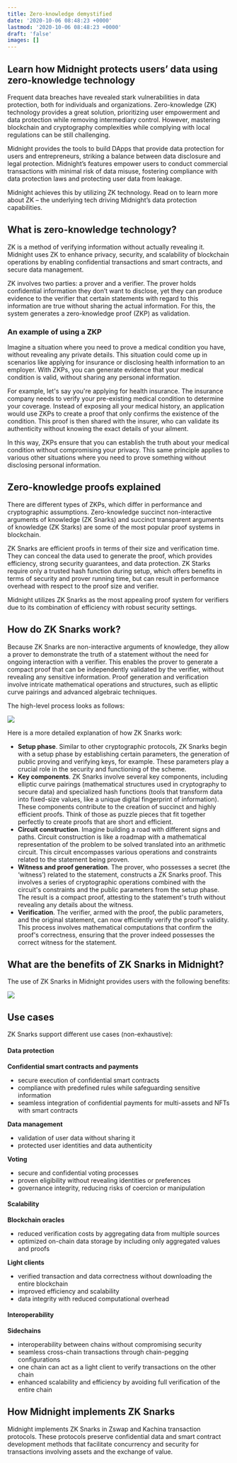 ```yaml
---
title: Zero-knowledge demystified
date: '2020-10-06 08:48:23 +0000'
lastmod: '2020-10-06 08:48:23 +0000'
draft: 'false'
images: []
---
```


## Learn how Midnight protects users’ data using zero-knowledge technology

Frequent data breaches have revealed stark vulnerabilities in data protection, both for individuals and organizations. Zero-knowledge (ZK) technology provides a great solution, prioritizing user empowerment and data protection while removing intermediary control. However, mastering blockchain and cryptography complexities while complying with local regulations can be still challenging.

Midnight provides the tools to build DApps that provide data protection for users and entrepreneurs, striking a balance between data disclosure and legal protection. Midnight’s features empower users to conduct commercial transactions with minimal risk of data misuse, fostering compliance with data protection laws and protecting user data from leakage.

Midnight achieves this by utilizing ZK technology. Read on to learn more about ZK – the underlying tech driving Midnight’s data protection capabilities.

## What is zero-knowledge technology?

ZK is a method of verifying information without actually revealing it. Midnight uses ZK to enhance privacy, security, and scalability of blockchain operations by enabling confidential transactions and smart contracts, and secure data management.

ZK involves two parties: a prover and a verifier. The prover holds confidential information they don’t want to disclose, yet they can produce evidence to the verifier that certain statements with regard to this information are true without sharing the actual information. For this, the system generates a zero-knowledge proof (ZKP) as validation.

### An example of using a ZKP

Imagine a situation where you need to prove a medical condition you have, without revealing any private details. This situation could come up in scenarios like applying for insurance or disclosing health information to an employer. With ZKPs, you can generate evidence that your medical condition is valid, without sharing any personal information.

For example, let's say you're applying for health insurance. The insurance company needs to verify your pre-existing medical condition to determine your coverage. Instead of exposing all your medical history, an application would use ZKPs to create a proof that only confirms the existence of the condition. This proof is then shared with the insurer, who can validate its authenticity without knowing the exact details of your ailment.

In this way, ZKPs ensure that you can establish the truth about your medical condition without compromising your privacy. This same principle applies to various other situations where you need to prove something without disclosing personal information.

## Zero-knowledge proofs explained

There are different types of ZKPs, which differ in performance and cryptographic assumptions. Zero-knowledge succinct non-interactive arguments of knowledge (ZK Snarks) and succinct transparent arguments of knowledge (ZK Starks) are some of the most popular proof systems in blockchain.

ZK Snarks are efficient proofs in terms of their size and verification time. They can conceal the data used to generate the proof, which provides efficiency, strong security guarantees, and data protection. ZK Starks require only a trusted hash function during setup, which offers benefits in terms of security and prover running time, but can result in performance overhead with respect to the proof size and verifier.

Midnight utilizes ZK Snarks as the most appealing proof system for verifiers due to its combination of efficiency with robust security settings.

## How do ZK Snarks work?

Because ZK Snarks are non-interactive arguments of knowledge, they allow a prover to demonstrate the truth of a statement without the need for ongoing interaction with a verifier. This enables the prover to generate a compact proof that can be independently validated by the verifier, without revealing any sensitive information. Proof generation and verification involve intricate mathematical operations and structures, such as elliptic curve pairings and advanced algebraic techniques.

The high-level process looks as follows:

<image src="https://cdn.sanity.io/images/330xhmya/production/403fc22c1ca16fc018a0509fb0b35025cd486dcb-1920x1080.jpg?w=3840"></image><br>

Here is a more detailed explanation of how ZK Snarks work:

- **Setup phase**. Similar to other cryptographic protocols, ZK Snarks begin with a setup phase by establishing certain parameters, the generation of public proving and verifying keys, for example. These parameters play a crucial role in the security and functioning of the scheme.
- **Key components**. ZK Snarks involve several key components, including elliptic curve pairings (mathematical structures used in cryptography to secure data) and specialized hash functions (tools that transform data into fixed-size values, like a unique digital fingerprint of information). These components contribute to the creation of succinct and highly efficient proofs. Think of those as puzzle pieces that fit together perfectly to create proofs that are short and efficient.
- **Circuit construction**. Imagine building a road with different signs and paths. Circuit construction is like a roadmap with a mathematical representation of the problem to be solved translated into an arithmetic circuit. This circuit encompasses various operations and constraints related to the statement being proven.
- **Witness and proof generation**. The prover, who possesses a secret (the ‘witness’) related to the statement, constructs a ZK Snarks proof. This involves a series of cryptographic operations combined with the circuit's constraints and the public parameters from the setup phase. The result is a compact proof, attesting to the statement's truth without revealing any details about the witness.
- **Verification**. The verifier, armed with the proof, the public parameters, and the original statement, can now efficiently verify the proof's validity. This process involves mathematical computations that confirm the proof's correctness, ensuring that the prover indeed possesses the correct witness for the statement.

## What are the benefits of ZK Snarks in Midnight?

The use of ZK Snarks in Midnight provides users with the following benefits:

<image src="https://cdn.sanity.io/images/330xhmya/production/772f3105ddaa86e1f9644ea209f424e766890c4b-1920x1080.jpg?w=3840"></image><br>

## Use cases

ZK Snarks support different use cases (non-exhaustive):

#### Data protection

**Confidential smart contracts and payments**

- secure execution of confidential smart contracts
- compliance with predefined rules while safeguarding sensitive information
- seamless integration of confidential payments for multi-assets and NFTs with smart contracts

**Data management**

- validation of user data without sharing it
- protected user identities and data authenticity

**Voting**

- secure and confidential voting processes
- proven eligibility without revealing identities or preferences
- governance integrity, reducing risks of coercion or manipulation

#### Scalability

**Blockchain oracles**

- reduced verification costs by aggregating data from multiple sources
- optimized on-chain data storage by including only aggregated values and proofs

**Light clients**

- verified transaction and data correctness without downloading the entire blockchain
- improved efficiency and scalability
- data integrity with reduced computational overhead

#### Interoperability

**Sidechains**

- interoperability between chains without compromising security
- seamless cross-chain transactions through chain-pegging configurations
- one chain can act as a light client to verify transactions on the other chain
- enhanced scalability and efficiency by avoiding full verification of the entire chain

## How Midnight implements ZK Snarks

Midnight implements ZK Snarks in Zswap and Kachina transaction protocols. These protocols preserve confidential data and smart contract development methods that facilitate concurrency and security for transactions involving assets and the exchange of value.
